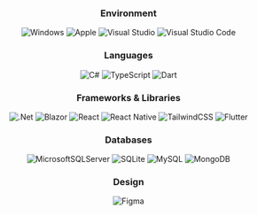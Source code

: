 

<div align="center">
  
  ### Environment
 ![Windows](https://img.shields.io/badge/Windows-0078D6?style=for-the-badge) ![Apple](https://img.shields.io/badge/Apple-%23000000.svg?style=for-the-badge) ![Visual Studio](https://img.shields.io/badge/Visual%20Studio-5C2D91.svg?style=for-the-badge) ![Visual Studio Code](https://img.shields.io/badge/Visual%20Studio%20Code-0078d7.svg?style=for-the-badge)
  ### Languages
![C#](https://img.shields.io/badge/c%23-%23239120.svg?style=for-the-badge) ![TypeScript](https://img.shields.io/badge/typescript-%23007ACC.svg?style=for-the-badge) ![Dart](https://img.shields.io/badge/dart-%230175C2.svg?style=for-the-badge)
### Frameworks & Libraries
![.Net](https://img.shields.io/badge/.NET-5C2D91?style=for-the-badge) ![Blazor](https://img.shields.io/badge/blazor-%235C2D91.svg?style=for-the-badge)
 ![React](https://img.shields.io/badge/react-%2320232a.svg?style=for-the-badge) ![React Native](https://img.shields.io/badge/react_native-%2320232a.svg?style=for-the-badge) ![TailwindCSS](https://img.shields.io/badge/tailwindcss-%2338B2AC.svg?style=for-the-badge) ![Flutter](https://img.shields.io/badge/Flutter-%2302569B.svg?style=for-the-badge)
### Databases
  
![MicrosoftSQLServer](https://img.shields.io/badge/Microsoft%20SQL%20Server-CC2927?style=for-the-badge) ![SQLite](https://img.shields.io/badge/sqlite-%2307405e.svg?style=for-the-badge) ![MySQL](https://img.shields.io/badge/mysql-%2300f.svg?style=for-the-badge) ![MongoDB](https://img.shields.io/badge/MongoDB-%234ea94b.svg?style=for-the-badge) 
  
### Design
![Figma](https://img.shields.io/badge/figma-%23F24E1E.svg?style=for-the-badge)
  
 </div>



